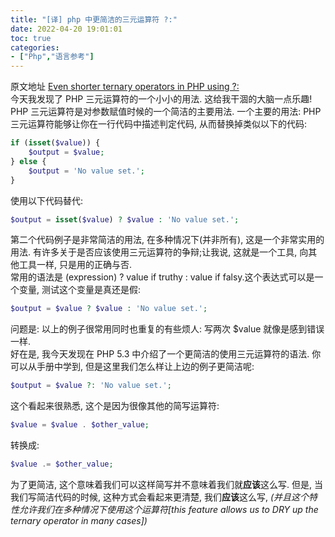 ```yaml
---
title: "[译] php 中更简洁的三元运算符 ?:"
date: 2022-04-20 19:01:01
toc: true
categories:
- ["Php","语言参考"]
---
```


原文地址 [Even shorter ternary operators in PHP using ?:](https://mattstauffer.co/blog/even-shorter-ternary-operators-in-php-using)<br />今天我发现了 PHP 三元运算符的一个小小的用法. 这给我干涸的大脑一点乐趣!<br />PHP 三元运算符是对参数赋值时候的一个简洁的主要用法. 一个主要的用法: PHP 三元运算符能够让你在一行代码中描述判定代码, 从而替换掉类似以下的代码:

```php
if (isset($value)) {
    $output = $value;
} else {
    $output = 'No value set.';
}
```
使用以下代码替代:
```php
$output = isset($value) ? $value : 'No value set.';
```
第二个代码例子是非常简洁的用法, 在多种情况下(并非所有), 这是一个非常实用的用法. 有许多关于是否应该使用三元运算符的争辩;让我说, 这就是一个工具, 向其他工具一样, 只是用的正确与否.<br />常用的语法是 (expression) ? value if truthy : value if falsy.这个表达式可以是一个变量, 测试这个变量是真还是假:
```php
$output = $value ? $value : 'No value set.';
```
问题是: 以上的例子很常用同时也重复的有些烦人: 写两次 $value 就像是感到错误一样.<br />好在是, 我今天发现在 PHP 5.3 中介绍了一个更简洁的使用三元运算符的语法. 你可以从手册中学到, 但是这里我们怎么样让上边的例子更简洁呢:
```php
$output = $value ?: 'No value set.';
```
这个看起来很熟悉, 这个是因为很像其他的简写运算符:
```php
$value = $value . $other_value;
```
转换成:
```php
$value .= $other_value;
```
为了更简洁, 这个意味着我们可以这样简写并不意味着我们就**应该**这么写. 但是, 当我们写简洁代码的时候, 这种方式会看起来更清楚, 我们**应该**这么写, _(并且这个特性允许我们在多种情况下使用这个运算符[this feature allows us to DRY up the ternary operator in many cases])_

